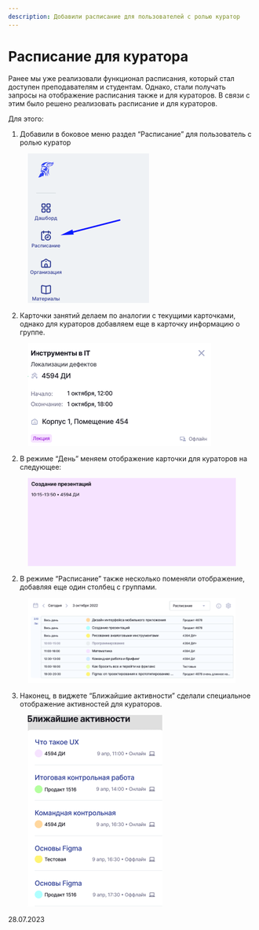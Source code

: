 ```yaml
---
description: Добавили расписание для пользователей с ролью куратор
---
```


# Расписание для куратора

Ранее мы уже реализовали функционал расписания, который стал доступен преподавателям и студентам. Однако, стали получать запросы на отображение расписания также и для кураторов. В связи с этим было решено реализовать расписание и для кураторов.

Для этого:

1. Добавили в боковое меню раздел “Расписание” для пользователь с ролью куратор

<figure><img src="../../.gitbook/assets/image (536).png" alt=""><figcaption></figcaption></figure>

2. Карточки занятий делаем по аналогии с текущими карточками, однако для кураторов добавляем еще в карточку информацию о группе.

<figure><img src="../../.gitbook/assets/image (548).png" alt=""><figcaption></figcaption></figure>

2. В режиме “День” меняем отображение карточки для кураторов на следующее:

<figure><img src="../../.gitbook/assets/image (569).png" alt=""><figcaption></figcaption></figure>

2. В режиме “Расписание” также несколько поменяли отображение, добавляя еще один столбец с группами.&#x20;

<figure><img src="../../.gitbook/assets/image (524).png" alt=""><figcaption></figcaption></figure>

3. Наконец, в виджете “Ближайшие активности” сделали специальное отображение активностей для кураторов.

<figure><img src="../../.gitbook/assets/image (529).png" alt=""><figcaption></figcaption></figure>

28.07.2023
